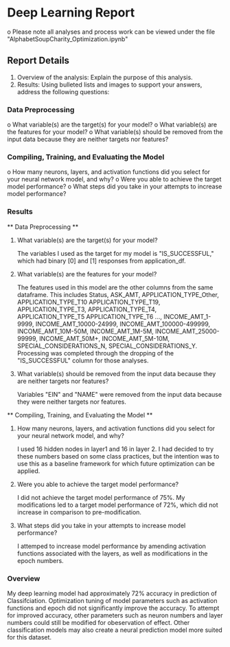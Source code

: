 # Deep Learning Report #

o	Please note all analyses and process work can be viewed under the file "AlphabetSoupCharity_Optimization.ipynb"

## Report Details ##

1.	Overview of the analysis: Explain the purpose of this analysis.
2.	Results: Using bulleted lists and images to support your answers, address the following questions:
   
### Data Preprocessing ###
o	What variable(s) are the target(s) for your model?
o	What variable(s) are the features for your model?
o	What variable(s) should be removed from the input data because they are neither targets nor features?

### Compiling, Training, and Evaluating the Model ###
o	How many neurons, layers, and activation functions did you select for your neural network model, and why?
o	Were you able to achieve the target model performance?
o	What steps did you take in your attempts to increase model performance?

### Results ###

** Data Preprocessing **

1. What variable(s) are the target(s) for your model?

   The variables I used as the target for my model is "IS_SUCCESSFUL," which had binary [0] and [1] responses from application_df.
   
2. What variable(s) are the features for your model?

   The features used in this model are the other columns from the same dataframe. This includes Status, ASK_AMT, APPLICATION_TYPE_Other, APPLICATION_TYPE_T10	APPLICATION_TYPE_T19, APPLICATION_TYPE_T3, APPLICATION_TYPE_T4, APPLICATION_TYPE_T5	APPLICATION_TYPE_T6	..., INCOME_AMT_1-9999, INCOME_AMT_10000-24999, INCOME_AMT_100000-499999, INCOME_AMT_10M-50M, INCOME_AMT_1M-5M, INCOME_AMT_25000-99999, INCOME_AMT_50M+, INCOME_AMT_5M-10M, SPECIAL_CONSIDERATIONS_N, SPECIAL_CONSIDERATIONS_Y. Processing was completed through the dropping of the "IS_SUCCESSFUL" column for those analyses.

3. What variable(s) should be removed from the input data because they are neither targets nor features?

   Variables "EIN" and "NAME" were removed from the input data because they were neither targets nor features.
   
** Compiling, Training, and Evaluating the Model **

1. How many neurons, layers, and activation functions did you select for your neural network model, and why?

   I used 16 hidden nodes in layer1 and 16 in layer 2. I had decided to try these numbers based on some class practices, but the intention was to use this as a baseline framework for which future optimization can be applied.
   
2. Were you able to achieve the target model performance?

   I did not achieve the target model performance of 75%. My modifications led to a target model performance of 72%, which did not increase in comparison to pre-modification.
   
3. What steps did you take in your attempts to increase model performance?

   I attemped to increase model performance by amending activation functions associated with the layers, as well as modifications in the epoch numbers.

### Overview ###

My deep learning model had approximately 72% accuracy in prediction of Classifciation. Optimization tuning of model parameters such as activation functions and epoch did not significantly improve the accuracy. To attempt for improved accuracy, other parameters such as neuron numbers and layer numbers could still be modified for obeservation of effect. Other classification models may also create a neural prediction model more suited for this dataset.  
